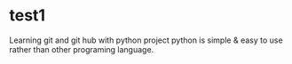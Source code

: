 # test1
Learning git and git hub with python project
python is simple & easy to use rather than other programing language.
